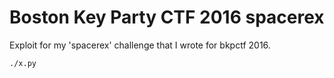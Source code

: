 Boston Key Party CTF 2016 spacerex
===================================

Exploit for my 'spacerex' challenge that I wrote for bkpctf 2016.
```
./x.py
```
